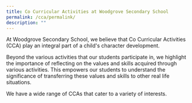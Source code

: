 ```yaml
---
title: Co Curricular Activities at Woodgrove Secondary School
permalink: /cca/permalink/
description: ""
---
```

At Woodgrove Secondary School, we believe that Co Curricular Activities (CCA) play an integral part of a child's character development. 

Beyond the various activities that our students participate in, we highlight the importance of reflecting on the values and skills acquired through various activities. This empowers our students to understand the significance of transferring these values and skills to other real life situations. 

We have a wide range of CCAs that cater to a variety of interests.